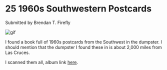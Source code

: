 # 25 1960s Southwestern Postcards
Submitted by Brendan T. Firefly

![gif](https://github.com/CowboyCollective/media/raw/master/southwesternpostcards.gif)

I found a book full of 1960s postcards from the Southwest in the dumpster. I should mention that the dumpster I found these in is about 2,000 miles from Las Cruces. 

I scanned them all, album link [here](https://imgur.com/a/6b3euLt).
